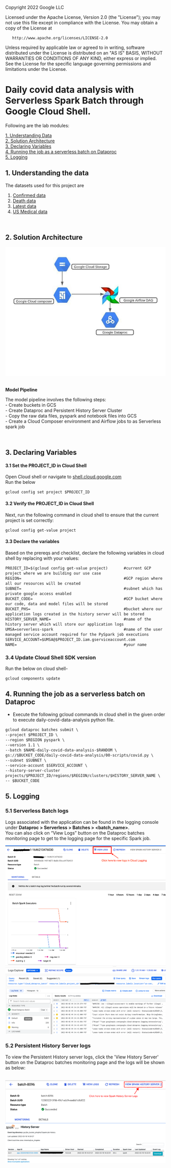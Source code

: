 <!---->
  Copyright 2022 Google LLC
 
  Licensed under the Apache License, Version 2.0 (the "License");
  you may not use this file except in compliance with the License.
  You may obtain a copy of the License at
 
       http://www.apache.org/licenses/LICENSE-2.0
 
  Unless required by applicable law or agreed to in writing, software
  distributed under the License is distributed on an "AS IS" BASIS,
  WITHOUT WARRANTIES OR CONDITIONS OF ANY KIND, either express or implied.
  See the License for the specific language governing permissions and
  limitations under the License.
 <!---->

# Daily covid data analysis with Serverless Spark Batch through Google Cloud Shell.

Following are the lab modules:

[1. Understanding Data](05a-daily-covid-data-analysis-gcloud-execution.md#1-understanding-the-data)<br>
[2. Solution Architecture](05a-daily-covid-data-analysis-gcloud-execution.md#2-solution-architecture)<br>
[3. Declaring Variables](05a-daily-covid-data-analysis-gcloud-execution.md#3-declaring-variables)<br>
[4. Running the job as a serverless batch on Dataproc](05a-daily-covid-data-analysis-gcloud-execution.md#4-running-the-job-as-a-serverless-batch-on-dataproc)<br>
[5. Logging](05a-daily-covid-data-analysis-gcloud-execution.md#5-logging)<br>

## 1. Understanding the data 

The datasets used for this project are 


1. [Confirmed data](../01-datasets/confirmed_df.csv) <br>
2. [Death data](../01-datasets/death_df.csv)<br>
3. [Latest data](../01-datasets/latest_data.csv)<br>
4. [US Medical data](../01-datasets/us_medical_data.csv)<br>


<br>

## 2. Solution Architecture

<kbd>
<img src=../images/Flow_of_Resources.jpeg />
</kbd>

<br>
<br>

**Model Pipeline**

The model pipeline involves the following steps: <br>
	- Create buckets in GCS <br>
	- Create Dataproc and Persistent History Server Cluster <br>
	- Copy the raw data files, pyspark and notebook files into GCS <br>
	- Create a Cloud Composer environment and Airflow jobs to as Serverless spark job <br>
	
<br>


## 3. Declaring Variables

#### 3.1 Set the PROJECT_ID in Cloud Shell

Open Cloud shell or navigate to [shell.cloud.google.com](https://shell.cloud.google.com)<br>
Run the below
```
gcloud config set project $PROJECT_ID

```

####  3.2 Verify the PROJECT_ID in Cloud Shell

Next, run the following command in cloud shell to ensure that the current project is set correctly:

```
gcloud config get-value project
```

####  3.3 Declare the variables

Based on the prereqs and checklist, declare the following variables in cloud shell by replacing with your values:


```
PROJECT_ID=$(gcloud config get-value project)       #current GCP project where we are building our use case
REGION=                                             #GCP region where all our resources will be created
SUBNET=                                             #subnet which has private google access enabled
BUCKET_CODE=                                        #GCP bucket where our code, data and model files will be stored
BUCKET_PHS=                                         #bucket where our application logs created in the history server will be stored
HISTORY_SERVER_NAME=                                #name of the history server which will store our application logs
UMSA=serverless-spark                               #name of the user managed service account required for the PySpark job executions
SERVICE_ACCOUNT=$UMSA@$PROJECT_ID.iam.gserviceaccount.com
NAME=                                               #your name
```
### 3.4 Update Cloud Shell SDK version

Run the below on cloud shell-

```
gcloud components update

```

## 4.  Running the job as a serverless batch on Dataproc

* Execute the following gcloud commands in cloud shell in the given order to execute daily-covid-data-analysis python file.


```
gcloud dataproc batches submit \
--project $PROJECT_ID \
--region $REGION pyspark \
--version 1.1 \
--batch $NAME-daily-covid-data-analysis-$RANDOM \
gs://$BUCKET_CODE/daily-covid-data-analysis/00-scripts/covid.py \
--subnet $SUBNET \
--service-account $SERVICE_ACCOUNT \
--history-server-cluster projects/$PROJECT_ID/regions/$REGION/clusters/$HISTORY_SERVER_NAME \
-- $BUCKET_CODE

```

## 5. Logging

### 5.1 Serverless Batch logs

Logs associated with the application can be found in the logging console under
**Dataproc > Serverless > Batches > <batch_name>**.
<br> You can also click on “View Logs” button on the Dataproc batches monitoring page to get to the logging page for the specific Spark job.

<kbd>
<img src=../images/image10.png />
</kbd>

<kbd>
<img src=../images/image11.png />
</kbd>

<br>

### 5.2 Persistent History Server logs

To view the Persistent History server logs, click the 'View History Server' button on the Dataproc batches monitoring page and the logs will be shown as below:

<br>

<kbd>
<img src=../images/image12.png />
</kbd>

<kbd>
<img src=../images/image13.png />
</kbd>

<br>
